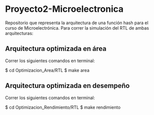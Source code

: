 # Proyecto2-Microelectronica
Repositorio que representa la arquitectura de una función hash para el curso de Microelectrónica.
Para correr la simulación del RTL de ambas arquitecturas:

## Arquitectura optimizada en área
Correr los siguientes comandos en terminal:

$ cd Optimizacion_Area/RTL
$ make area


## Arquitectura optimizada en desempeño
Correr los siguientes comandos en terminal:

$ cd Optimizacion_Rendimiento/RTL
$ make rendimiento
